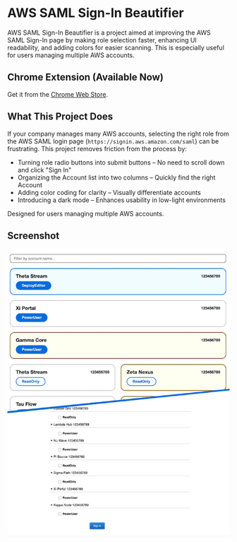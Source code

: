 # AWS SAML Sign-In Beautifier

AWS SAML Sign-In Beautifier is a project aimed at improving the AWS SAML Sign-In page by making role selection faster, enhancing UI readability, and adding colors for easier scanning. This is especially useful for users managing multiple AWS accounts.

## Chrome Extension (Available Now)

Get it from the [Chrome Web Store](https://chromewebstore.google.com/detail/aws-saml-signin-beautifie/kcokjencejoakomoobgbahgfhchohfmp).

## What This Project Does

If your company manages many AWS accounts, selecting the right role from the AWS SAML login page (`https://signin.aws.amazon.com/saml`) can be frustrating. This project removes friction from the process by:

- Turning role radio buttons into submit buttons – No need to scroll down and click "Sign In"
- Organizing the Account list into two columns – Quickly find the right Account
- Adding color coding for clarity – Visually differentiate accounts
- Introducing a dark mode – Enhances usability in low-light environments

Designed for users managing multiple AWS accounts.

## Screenshot

![Screenshot](assets/before-after-md.png)
